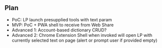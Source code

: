 ## Plan
- PoC: LP launch presupplied tools with text param
- MVP: PoC + PWA shell to receive from Web Share
- Advanced 1: Account-based dictionary CRUD?
- Advanced 2: Chrome Extension Shell when invoked will open LP with currently selected text on page (alert or prompt user if provided empty)